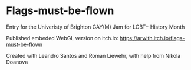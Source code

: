 # Flags-must-be-flown
Entry for the Univeristy of Brighton GAY(M) Jam for LGBT+ History Month

Published embeded WebGL version on itch.io: https://arwith.itch.io/flags-must-be-flown

Created with Leandro Santos and Roman Liewehr, with help from Nikola Doanova
